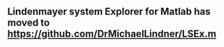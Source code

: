 

##   Lindenmayer system Explorer for Matlab has moved to https://github.com/DrMichaelLindner/LSEx.m



